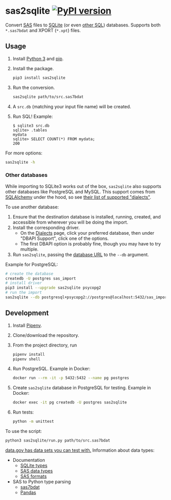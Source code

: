 # sas2sqlite [![PyPI version](https://badge.fury.io/py/sas2sqlite.svg)](https://badge.fury.io/py/sas2sqlite)

Convert [SAS](https://en.wikipedia.org/wiki/SAS_(software)) files to [SQLite](https://www.sqlite.org/) (or even [other SQL](#other-databases)) databases. Supports both `*.sas7bdat` and XPORT (`*.xpt`) files.

## Usage

1. Install [Python 3](https://www.python.org/downloads/) and [pip](https://pip.pypa.io/en/stable/installing/).
1. Install the package.

    ```sh
    pip3 install sas2sqlite
    ```

1. Run the conversion.

    ```sh
    sas2sqlite path/to/src.sas7bdat
    ```

1. A `src.db` (matching your input file name) will be created.
1. Run SQL! Example:

    ```
    $ sqlite3 src.db
    sqlite> .tables
    mydata
    sqlite> SELECT COUNT(*) FROM mydata;
    200
    ```

For more options:

```sh
sas2sqlite -h
```

### Other databases

While importing to SQLite3 works out of the box, `sas2sqlite` also supports other databases like PostgreSQL and MySQL. This support comes from [SQLAlchemy](https://www.sqlalchemy.org/) under the hood, so see [their list of supported "dialects"](https://docs.sqlalchemy.org/en/latest/dialects/index.html).

To use another database:

1. Ensure that the destination database is installed, running, created, and accessible from wherever you will be doing the import.
1. Install the corresponding driver.
    * On the [Dialects](https://docs.sqlalchemy.org/en/latest/dialects/index.html) page, click your preferred database, then under "DBAPI Support", click one of the options.
    * The first DBAPI option is probably fine, though you may have to try multiple.
1. Run `sas2sqlite`, passing the [database URL](https://docs.sqlalchemy.org/en/latest/core/engines.html#database-urls) to the `--db` argument.

Example for PostgreSQL:

```sh
# create the database
createdb -U postgres sas_import
# install driver
pip3 install --upgrade sas2sqlite psycopg2
# run the import
sas2sqlite --db postgresql+psycopg2://postgres@localhost:5432/sas_import path/to/src.sas7bdat
```

## Development

1. Install [Pipenv](https://pipenv.readthedocs.io/en/latest/).
1. Clone/download the repository.
1. From the project directory, run

    ```sh
    pipenv install
    pipenv shell
    ```

1. Run PostgreSQL. Example in Docker:

    ```sh
    docker run --rm -it -p 5432:5432 --name pg postgres
    ```

1. Create `sas2sqlite` database in PostgreSQL for testing. Example in Docker:

    ```sh
    docker exec -it pg createdb -U postgres sas2sqlite
    ```

1. Run tests:

    ```sh
    python -m unittest
    ```

To use the script:

```sh
python3 sas2sqlite/run.py path/to/src.sas7bdat
```

[data.gov has data sets you can test with.](https://catalog.data.gov/dataset?res_format=Zipped+SAS7BDAT) Information about data types:

* Documentation
    * [SQLite types](https://www.sqlite.org/datatype3.html#affinity_name_examples)
    * [SAS data types](http://support.sas.com/documentation/cdl/en/fedsqlref/67364/HTML/default/viewer.htm#n19bf2z7e9p646n0z224cokuj567.htm)
    * [SAS formats](http://support.sas.com/documentation/cdl/en/lrdict/64316/HTML/default/viewer.htm#a001263753.htm)
* SAS to Python type parsing
    * [sas7bdat](https://bitbucket.org/jaredhobbs/sas7bdat/src/d712283fd4a7319c7dffe44b17f25d7917e63724/sas7bdat.py#lines-454:490)
    * [Pandas](https://github.com/pandas-dev/pandas/blob/0409521665bd436a10aea7e06336066bf07ff057/pandas/io/sas/sas7bdat.py#L659-L685)